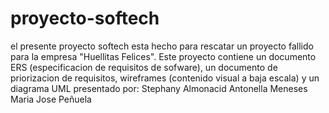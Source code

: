 # proyecto-softech

el presente proyecto softech esta hecho para rescatar un proyecto fallido para la empresa "Huellitas Felices". Este proyecto contiene un documento ERS (especificacion de requisitos de sofware), un documento de priorizacion de requisitos, wireframes (contenido visual a baja escala) y un diagrama UML
presentado por: 
Stephany Almonacid
Antonella Meneses
Maria Jose Peñuela 
